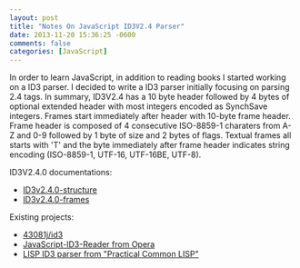 ```yaml
---
layout: post
title: "Notes On JavaScript ID3V2.4 Parser"
date: 2013-11-20 15:36:25 -0600
comments: false
categories: [JavaScript]
---
```

In order to learn JavaScript, in addition to reading books I started working on a ID3 parser. I decided to write a ID3 parser initially focusing on parsing 2.4 tags. In summary, ID3V2.4 has a 10 byte header followed by 4 bytes of optional extended header with most integers encoded as SynchSave integers. Frames start immediately after header with 10-byte frame header. Frame header is composed of 4 consecutive ISO-8859-1 charaters from A-Z and 0-9 followed by 1 byte of size and 2 bytes of flags. Textual frames all starts with 'T' and the byte immediately after frame header indicates string encoding (ISO-8859-1, UTF-16, UTF-16BE, UTF-8).


ID3V2.4.0 documentations:

- [ID3v2.4.0-structure](http://id3.org/id3v2.4.0-structure)
- [ID3v2.4.0-frames](http://id3.org/id3v2.4.0-frames)

Existing projects:

- [43081j/id3](https://github.com/43081j/id3)
- [JavaScript-ID3-Reader from Opera](https://github.com/aadsm/JavaScript-ID3-Reader)
- [LISP ID3 parser from "Practical Common LISP"](http://www.gigamonkeys.com/book/practical-an-id3-parser.html)


